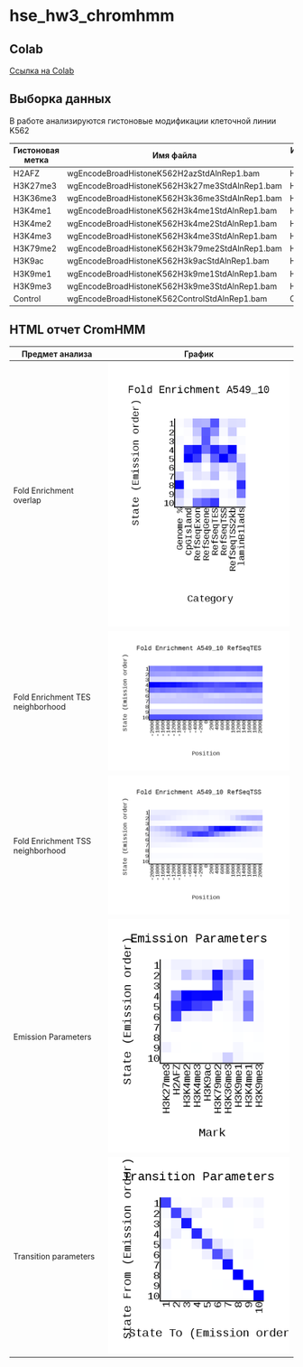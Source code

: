 # hse_hw3_chromhmm
## Colab
[Ссылка на Colab](https://colab.research.google.com/drive/1IQP932OZE9tgE4FGZIPr1rw7EFuKfO2p?usp=sharing)
## Выборка данных
В работе анализируются гистоновые модификации клеточной линии K562

Гистоновая метка | Имя файла | Используемый файл
--- | --- | ---
H2AFZ | wgEncodeBroadHistoneK562H2azStdAlnRep1.bam | H2AFZ.bam
H3K27me3 | wgEncodeBroadHistoneK562H3k27me3StdAlnRep1.bam | H3K27me3.bam
H3K36me3 | wgEncodeBroadHistoneK562H3k36me3StdAlnRep1.bam | H3K36me3.bam
H3K4me1 | wgEncodeBroadHistoneK562H3k4me1StdAlnRep1.bam | H3K4me1.bam
H3K4me2 | wgEncodeBroadHistoneK562H3k4me2StdAlnRep1.bam | H3K4me2.bam
H3K4me3 | wgEncodeBroadHistoneK562H3k4me3StdAlnRep1.bam | H3K4me3.bam
H3K79me2 | wgEncodeBroadHistoneK562H3k79me2StdAlnRep1.bam | H3K79me2.bam
H3K9ac | wgEncodeBroadHistoneK562H3k9acStdAlnRep1.bam | H3K9ac.bam
H3K9me1 | wgEncodeBroadHistoneK562H3k9me1StdAlnRep1.bam | H3K9me1.bam
H3K9me3 | wgEncodeBroadHistoneK562H3k9me3StdAlnRep1.bam | H3K9me3.bam
Control | wgEncodeBroadHistoneK562ControlStdAlnRep1.bam | Control.bam
## HTML отчет CromHMM

Предмет анализа | График
--- | ---
Fold Enrichment overlap | ![](/ChromHMM_data/A549_10_overlap.png)
Fold Enrichment TES neighborhood | ![](/ChromHMM_data/A549_10_RefSeqTES_neighborhood.png)
Fold Enrichment TSS neighborhood | ![](/ChromHMM_data/A549_10_RefSeqTSS_neighborhood.png)
Emission Parameters | ![](/ChromHMM_data/emissions_10.png)
Transition parameters | ![](/ChromHMM_data/transitions_10.png)
